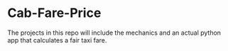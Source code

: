 # Cab-Fare-Price
The projects in this repo will include the mechanics and an actual python app that calculates a fair taxi fare.
